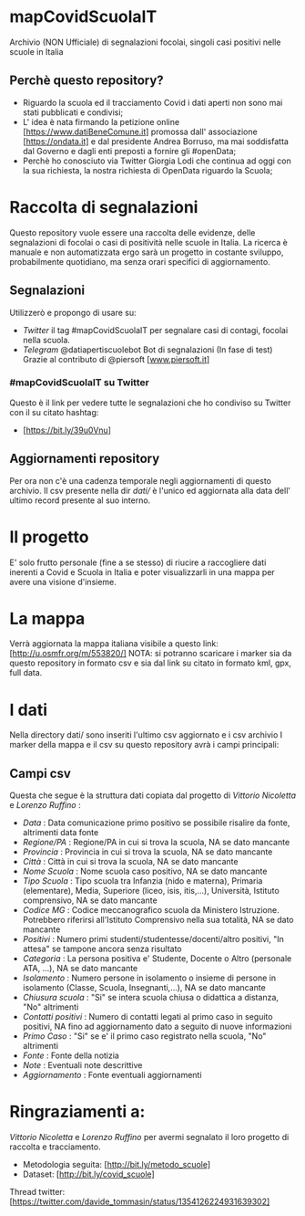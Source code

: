 # mapCovidScuolaIT
Archivio (NON Ufficiale) di segnalazioni focolai, singoli casi positivi nelle scuole in Italia 

## Perchè questo repository?
- Riguardo la scuola ed il tracciamento Covid i dati aperti non sono mai stati pubblicati e condivisi;
- L' idea è nata firmando la petizione online [https://www.datiBeneComune.it] promossa dall' associazione [https://ondata.it] e dal presidente Andrea Borruso, ma mai soddisfatta dal Governo e dagli enti preposti a fornire gli #openData;
- Perchè ho conosciuto via Twitter Giorgia Lodi che continua ad oggi con la sua richiesta, la nostra richiesta di OpenData riguardo la Scuola;

# Raccolta di segnalazioni
Questo repository vuole essere una raccolta delle evidenze, delle segnalazioni di focolai o casi di positività nelle scuole in Italia.
La ricerca è manuale e non automatizzata ergo sarà un progetto in costante sviluppo, probabilmente quotidiano, ma senza orari specifici di aggiornamento.

## Segnalazioni
Utilizzerò e propongo di usare su:

- *Twitter* il tag #mapCovidScuolaIT per segnalare casi di contagi, focolai nella scuola.
- *Telegram* @datiapertiscuolebot
Bot di segnalazioni
(In fase di test)
Grazie al contributo di @piersoft [www.piersoft.it] 

###  #mapCovidScuolaIT su Twitter
Questo è il link per vedere tutte le segnalazioni che ho condiviso su Twitter con il su citato hashtag:
- [https://bit.ly/39u0Vnu]

## Aggiornamenti repository
Per ora non c'è una cadenza temporale negli aggiornamenti di questo archivio. Il csv presente nella dir *dati/* è l'unico ed aggiornata alla data dell' ultimo record presente al suo interno.

# Il progetto
E' solo frutto personale (fine a se stesso) di riucire a raccogliere dati inerenti a Covid e Scuola in Italia e poter visualizzarli in una mappa per avere una visione d'insieme.

# La mappa
Verrà aggiornata la mappa italiana visibile a questo link:
[http://u.osmfr.org/m/553820/]
NOTA: si potranno scaricare i marker sia da questo repository in formato csv e sia dal link su citato in formato kml, gpx, full data.

# I dati
Nella directory dati/ sono inseriti l'ultimo csv aggiornato e i csv archivio
I marker della mappa e il csv su questo repository avrà i campi principali:

## Campi csv

Questa che segue è la struttura dati copiata dal progetto di *Vittorio Nicoletta* e *Lorenzo Ruffino* :

- *Data* : Data comunicazione primo positivo se possibile risalire da fonte, altrimenti data fonte
- *Regione/PA* : Regione/PA in cui si trova la scuola, NA se dato mancante
- *Provincia* : Provincia in cui si trova la scuola, NA se dato mancante
- *Città* : Città in cui si trova la scuola, NA se dato mancante
- *Nome Scuola* : Nome scuola caso positivo, NA se dato mancante
- *Tipo Scuola* : Tipo scuola tra Infanzia (nido e materna), Primaria (elementare), Media, Superiore (liceo, isis, itis,...), Università, Istituto comprensivo, NA se dato mancante
- *Codice MG* : Codice meccanografico scuola da Ministero Istruzione. Potrebbero riferirsi all'Istituto Comprensivo nella sua totalità, NA se dato mancante
- *Positivi* : Numero primi studenti/studentesse/docenti/altro positivi, "In attesa" se tampone ancora senza risultato
- *Categoria* : La persona positiva e' Studente, Docente o Altro (personale ATA, ...), NA se dato mancante
- *Isolamento* : Numero persone in isolamento o insieme di persone in isolamento (Classe, Scuola, Insegnanti,...), NA se dato mancante
- *Chiusura scuola* : "Si" se intera scuola chiusa o didattica a distanza, "No" altrimenti
- *Contatti positivi* : Numero di contatti legati al primo caso in seguito positivi, NA fino ad aggiornamento dato a seguito di nuove informazioni
- *Primo Caso* : "Si" se e' il primo caso registrato nella scuola, "No" altrimenti
- *Fonte* : Fonte della notizia
- *Note* : Eventuali note descrittive
- *Aggiornamento* : Fonte eventuali aggiornamenti

# Ringraziamenti a:
*Vittorio Nicoletta* e *Lorenzo Ruffino* per avermi segnalato il loro progetto di raccolta e tracciamento.
- Metodologia seguita:
[http://bit.ly/metodo_scuole]
- Dataset:
[http://bit.ly/covid_scuole]

Thread twitter:
[https://twitter.com/davide_tommasin/status/1354126224931639302]
